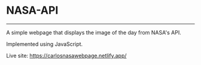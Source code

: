 # NASA-API
-----------
A simple webpage that displays the image of the day from NASA's API.

Implemented using JavaScript.

Live site: https://carlosnasawebpage.netlify.app/
